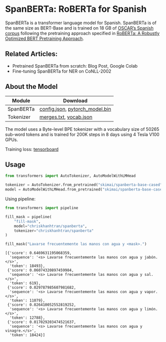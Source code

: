 # SpanBERTa: RoBERTa for Spanish

SpanBERTa is a transformer language model for Spanish. SpanBERTa is of the same size as BERT-Base and is trained on 18 GB of [OSCAR’s Spanish corpus](https://oscar-corpus.com/) following the pretraining approach specified in [RoBERTa: A Robustly Optimized BERT Pretraining Approach](https://arxiv.org/pdf/1907.11692.pdf).

## Related Articles:
- Pretrained SpanBERTa from scratch: Blog Post, Google Colab
- Fine-tuning SpanBERTa for NER on CoNLL-2002

## About the Model
|Module| Download |
|------|----------|
| SpanBERTa | [config.json](https://s3.amazonaws.com/models.huggingface.co/bert/skimai/spanberta-base-cased/config.json), [pytorch_model.bin](https://s3.amazonaws.com/models.huggingface.co/bert/skimai/spanberta-base-cased/pytorch_model.bin) |
| Tokenizer | [merges.txt](https://s3.amazonaws.com/models.huggingface.co/bert/skimai/spanberta-base-cased/merges.txt), [vocab.json](https://s3.amazonaws.com/models.huggingface.co/bert/skimai/spanberta-base-cased/vocab.json) |

The model uses a Byte-level BPE tokenizer with a vocabulary size of 50265 sub-word tokens and is trained for 200K steps in 8 days using 4 Tesla V100 GPUs.

Training loss: [tensorboard](https://tensorboard.dev/experiment/4wOFJBwPRBK9wjKE6F32qQ/#scalars)

## Usage

```python
from transformers import AutoTokenizer, AutoModelWithLMHead

tokenizer = AutoTokenizer.from_pretrained("skimai/spanberta-base-cased")
model = AutoModelWithLMHead.from_pretrained("skimai/spanberta-base-cased")
```

Using pipeline:

```python
from transformers import pipeline

fill_mask = pipeline(
    "fill-mask",
    model="chriskhanhtran/spanberta",
    tokenizer="chriskhanhtran/spanberta"
)

fill_mask("Lavarse frecuentemente las manos con agua y <mask>.")
```

	[{'score': 0.6469631195068359,
	  'sequence': '<s> Lavarse frecuentemente las manos con agua y jabón.</s>',
	  'token': 18493},
	 {'score': 0.06074320897459984,
	  'sequence': '<s> Lavarse frecuentemente las manos con agua y sal.</s>',
	  'token': 619},
	 {'score': 0.029787985607981682,
	  'sequence': '<s> Lavarse frecuentemente las manos con agua y vapor.</s>',
	  'token': 11079},
	 {'score': 0.026410052552819252,
	  'sequence': '<s> Lavarse frecuentemente las manos con agua y limón.</s>',
	  'token': 12788},
	 {'score': 0.017029203474521637,
	  'sequence': '<s> Lavarse frecuentemente las manos con agua y vinagre.</s>',
	  'token': 18424}]



